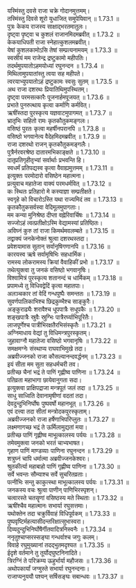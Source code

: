 

  
यस्मिंस्तु दवसे राजा चक्रे गोदानमुत्तमम्।  
तस्मिंस्तु दिवसे शूरो युधाजित् समुपेयिवान् ॥ 1.73.1 ॥   
पुत्रः केकय राजस्य साक्षाद्भरतमातुलः।  
दृष्ट्वा पृष्ट्वा च कुशलं राजानमिदमब्रवीत् ॥ 1.73.2 ॥   
केकयाधिपती राजा स्नेहात्कुशलमब्रवीत्।  
येषां कुशलकामोऽसि तेषां सम्प्रत्यनामयम् ॥ 1.73.3 ॥   
स्वस्रीयं मम राजेन्द्र द्रष्टुकामो महीपतिः।  
तदर्थमुपयातोऽहमयोध्यां रघुनन्दन ॥ 1.73.4 ॥   
मिथिलामुपयातांस्तु त्वया सह महीपते।  
त्वरयाभ्युपयातोऽहं द्रष्टुकामः स्वसुः सुतम् ॥ 1.73.5 ॥   
अथ राजा दशरथः प्रियातिथिमुपस्थितम्।  
दृष्ट्वा परमसत्कारैः पूजनार्हमपूजयत् ॥ 1.73.6 ॥   
प्रभाते पुनरुत्थाय कृत्वा कर्माणि कर्मवित्।  
ऋषींस्तदा पुरस्कृत्य यज्ञवाटमुपागमत् ॥ 1.73.7 ॥   
भ्रातृभिः सहितो रामः कृतकौतुकमङ्गलः।  
वसिष्ठं पुरतः कृत्वा महर्षीनपरानपि ॥ 1.73.8 ॥   
वसिष्ठो भगवानेत्य वैदेहमिदमब्रवीत् ॥ 1.73.9 ॥   
राजा दशरथो राजन् कृतकौतुकमङ्गलैः।  
पुत्रैर्नरवरश्रेष्ठ दातारमभिकाङ्क्षते ॥ 1.73.10 ॥   
दातृप्रतिगृहीतृभ्यां सर्वार्थाः प्रभवन्ति हि।  
स्वधर्मं प्रतिपद्यस्व कृत्वा वैवाह्यमुत्तमम् ॥ 1.73.11 ॥   
इत्युक्तः परमोदारो वसिष्ठेन महात्मना।  
प्रत्युवाच महातेजा वाक्यं परमधर्मवित् ॥ 1.73.12 ॥   
कः स्थितः प्रतिहारो मे कस्याज्ञा सम्प्रतीक्षते।  
स्वगृहे को विचारोऽस्ति यथा राज्यमिदं तव ॥ 1.73.13 ॥   
कृतकौतुकसर्वस्वा वेदिमूलमुपागताः।  
मम कन्या मुनिश्रेष्ठ दीप्ता वह्नेरिवार्चिषः ॥ 1.73.14 ॥   
सज्जोऽहं त्वत्प्रतीक्षोऽस्मि वेद्यामस्यां प्रतिष्ठितः।  
अविघ्नं कुरु तां राजा किमर्थमवलम्बते ॥ 1.73.15 ॥   
तद्वाक्यं जनकेनोक्तं श्रुत्वा दशरथस्तदा।  
प्रवेशयामास सुतान् सर्वानृषिगणानपि ॥ 1.73.16 ॥   
कारयस्व ऋषे सर्वामृषिभिः सहधार्मिक।  
रामस्य लोकरामस्य क्रियां वैवाहिकीं प्रभो ॥ 1.73.17 ॥   
तथेत्युक्त्वा तु जनकं वसिष्ठो भगवानृषिः।  
विश्वामित्रं पुरस्कृत्य शतानन्दं च धार्मिकम् ॥ 1.73.18 ॥   
प्रपामध्ये तु विधिवद्वेदिं कृत्वा महातपाः।  
अलञ्चकार तां वेदिं गन्धपुष्पैः समन्ततः ॥ 1.73.19 ॥   
सुवर्णपालिकाभिश्च छिद्रकुम्भैश्च साङ्कुरैः।  
अङ्कुराढ्यैः शरावैश्च धूपपात्रैः सधूपकैः ॥ 1.73.20 ॥   
शङ्खपात्रैः स्रुवैः स्रुग्भिः पात्रैरर्घ्याभिपूरितैः।  
लाजपूर्णेश्च पात्रीभिरक्षतैरभिसंस्कृतैः ॥ 1.73.21 ॥   
अग्निमाधाय वेद्यां तु विधिमन्त्रपुरस्कृतम्।  
जुहावाग्नौ महातेजा वसिष्ठो भगवानृषिः ॥ 1.73.22 ॥   
समक्षमग्नेः संस्थाप्य राघवाभिमुखे तदा।  
अब्रवीज्जनको राजा कौसल्यानन्दवर्द्धनम् ॥ 1.73.23 ॥   
इयं सीता मम सुता सहधर्मचरी तव।  
प्रतीच्छ चैनां भद्रं ते पाणिं गृह्णीष्व पाणिना ॥ 1.73.24 ॥   
पतिव्रता महाभागा छायेवानुगता सदा।  
इत्युक्त्वा प्राक्षिपद्राजा मन्त्रपूतं जलं तदा ॥ 1.73.25 ॥   
साधु साध्विति देवानामृषीणां वदतां तदा।  
देवदुन्दुभिनिर्घोषः पुष्पवर्षो महानभूत् ॥ 1.73.26 ॥   
एवं दत्त्वा तदा सीतां मन्त्रोदकपुरस्कृताम्।  
अब्रवीज्जनको राजा हर्षेणाभिपरिप्लुतः ॥ 1.73.27 ॥   
लक्ष्मणागच्छ भद्रं ते ऊर्मिलामुद्यतां मया।  
प्रतीच्छ पाणिं गृह्णीष्व माभूत्कालस्य पर्ययः ॥ 1.73.28 ॥   
तमेवमुक्त्वा जनको भरतं चाभ्यभाषत।  
गृहाण पाणिं माण्डव्याः पाणिना रघुनन्दन ॥ 1.73.29 ॥   
शत्रुघ्नं चापि धर्मात्मा अब्रवीज्जनकेश्वरः।  
श्रुतकीर्त्या महाबाहो पाणिं गृह्णीष्व पाणिना ॥ 1.73.30 ॥   
सर्वे भवन्तः सौम्याश्च सर्वे सुचरितव्रताः।  
पत्नीभिः सन्तु काकुत्स्था माभूत्कालस्य पर्ययः ॥ 1.73.31 ॥   
जनकस्य वचः श्रुत्वा पाणीन् पाणिभिरस्पृशन्।  
चत्वारस्ते चतसॄणां वसिष्ठस्य मते स्थिताः ॥ 1.73.32 ॥   
ऋषींश्चैव महात्मानः सभार्या रघुसत्तमाः।  
यथोक्तेन तदा चक्रुर्विवाहं विधिपूर्वकम् ॥ 1.73.33 ॥   
पुष्पवृष्टिर्महत्यासीदन्तरिक्षात्सुभास्वरा।  
दिव्यदुन्दुभिनिर्घोषैर्गीतवादित्रनिस्वनैः ॥ 1.73.34 ॥   
ननृतुश्चाप्सरस्सङ्घा गन्धर्वाश्च जगुः कलम्।  
विवाहे रघुमुख्यानां तदद्भुतमदृश्यत ॥ 1.73.35 ॥   
ईदृशे वर्तमाने तु तूर्योद्घुष्टनिनादिते।  
त्रिरग्निं ते परिक्रम्य ऊहुर्भार्या महौजसः ॥ 1.73.36 ॥   
अथोपकार्यां जग्मुस्ते सभार्या रघुनन्दनाः।  
राजाप्यनुययौ पश्यन् सर्षिसङ्घः सबान्धवः ॥ 1.73.37 ॥   
